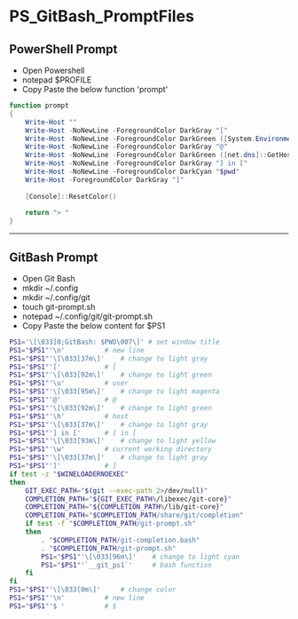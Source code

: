# PS_GitBash_PromptFiles

## PowerShell Prompt
* Open Powershell
* notepad $PROFILE
* Copy Paste the below function 'prompt'

```powershell
function prompt
{
    Write-Host ""
    Write-Host -NoNewLine -ForegroundColor DarkGray "[" 
    Write-Host -NoNewLine -ForegroundColor DarkGreen ([System.Environment]::UserName) 
    Write-Host -NoNewLine -ForegroundColor DarkGray "@" 
    Write-Host -NoNewLine -ForegroundColor DarkGreen ([net.dns]::GetHostName())
    Write-Host -NoNewLine -ForegroundColor DarkGray "] in [" 
    Write-Host -NoNewLine -ForegroundColor DarkCyan "$pwd" 
    Write-Host -ForegroundColor DarkGray "]" 
    
    [Console]::ResetColor()
    
    return "> " 
}
```

---

## GitBash Prompt
* Open Git Bash
* mkdir ~/.config
* mkdir ~/.config/git
* touch git-prompt.sh
* notepad ~/.config/git/git-prompt.sh
* Copy Paste the below content for $PS1

```bash
PS1='\[\033]0;GitBash: $PWD\007\]' # set window title
PS1="$PS1"'\n'			# new line
PS1="$PS1"'\[\033[37m\]'	# change to light gray
PS1="$PS1"'['			# [
PS1="$PS1"'\[\033[92m\]'	# change to light green
PS1="$PS1"'\u'			# user
PS1="$PS1"'\[\033[95m\]'	# change to light magenta
PS1="$PS1"'@'			# @
PS1="$PS1"'\[\033[92m\]'	# change to light green
PS1="$PS1"'\h'			# host
PS1="$PS1"'\[\033[37m\]'	# change to light gray
PS1="$PS1"'] in ['		# ] in [
PS1="$PS1"'\[\033[93m\]'	# change to light yellow
PS1="$PS1"'\w'			# current working directory
PS1="$PS1"'\[\033[37m\]'	# change to light gray
PS1="$PS1"']'			# ]
if test -z "$WINELOADERNOEXEC"
then
	GIT_EXEC_PATH="$(git --exec-path 2>/dev/null)"
	COMPLETION_PATH="${GIT_EXEC_PATH%/libexec/git-core}"
	COMPLETION_PATH="${COMPLETION_PATH%/lib/git-core}"
	COMPLETION_PATH="$COMPLETION_PATH/share/git/completion"
	if test -f "$COMPLETION_PATH/git-prompt.sh"
	then
		. "$COMPLETION_PATH/git-completion.bash"
		. "$COMPLETION_PATH/git-prompt.sh"
		PS1="$PS1"'\[\033[96m\]'	# change to light cyan
		PS1="$PS1"'`__git_ps1`'		# bash function
	fi
fi
PS1="$PS1"'\[\033[0m\]'		# change color
PS1="$PS1"'\n'			# new line
PS1="$PS1"'$ '  		# $
```

